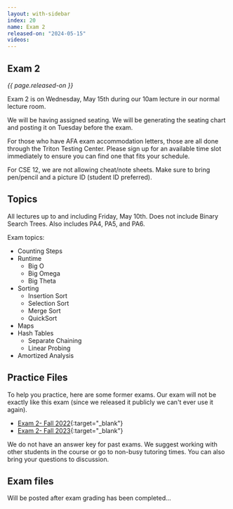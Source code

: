 ```yaml
---
layout: with-sidebar
index: 20
name: Exam 2
released-on: "2024-05-15"
videos:
---
```


## Exam 2

_{{ page.released-on }}_

Exam 2 is on Wednesday, May 15th during our 10am lecture in our normal lecture room.

We will be having assigned seating. We will be generating the seating chart and posting it on Tuesday before the exam.

For those who have AFA exam accommodation letters, those are all done through the Triton Testing Center. Please sign up for an available time slot immediately to ensure you can find one that fits your schedule.

For CSE 12, we are not allowing cheat/note sheets. Make sure to bring pen/pencil and a picture ID (student ID preferred).

## Topics

All lectures up to and including Friday, May 10th. Does not include Binary Search Trees. Also includes PA4, PA5, and PA6.

Exam topics:
- Counting Steps 
- Runtime
    - Big O
    - Big Omega
    - Big Theta
- Sorting
    - Insertion Sort
    - Selection Sort
    - Merge Sort
    - QuickSort
- Maps
- Hash Tables
    - Separate Chaining
    - Linear Probing
- Amortized Analysis 

## Practice Files

To help you practice, here are some former exams. Our exam will not be exactly like this exam (since we released it publicly we can't ever use it again).

- [Exam 2- Fall 2022](https://drive.google.com/file/d/1h9rToRHt3BXWm08LAKjZrAsf9XZ6TKcs/view?usp=sharing){:target="_blank"}
- [Exam 2- Fall 2023](https://drive.google.com/file/d/1xooGyv1tyylXaPujIlNX28Ea79culu-d/view?usp=sharing){:target="_blank"}

We do not have an answer key for past exams. We suggest working with other students in the course or go to non-busy tutoring times. You can also bring your questions to discussion.

## Exam files

Will be posted after exam grading has been completed...
